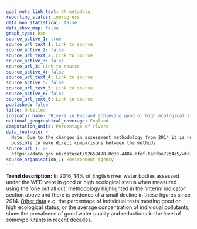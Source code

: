```yaml
---
goal_meta_link_text: UN metadata
reporting_status: inprogress
data_non_statistical: false
data_show_map: false
graph_type: bar
source_active_1: true
source_url_text_1: Link to source
source_active_2: false
source_url_text_2: Link to Source
source_active_3: false
source_url_3: Link to source
source_active_4: false
source_url_text_4: Link to source
source_active_5: false
source_url_text_5: Link to source
source_active_6: false
source_url_text_6: Link to source
published: false
title: Untitled
indicator_name: 'Rivers in England achieving good or high ecological status, 2009 to 2016'
national_geographical_coverage: England
computation_units: Percentage of rivers
data_footnote: >-
  Note: Due to the changes in assessment methodology from 2014 it is not
  possible to make direct comparisons between the methods.
source_url_1: >-
  https://data.gov.uk/dataset/92659478-0d30-4484-bfef-6abfbe72b4a5/wfd-cycle-2-site-classifications-2016
source_organisation_1: Environment Agency
---
```

**Trend description:** In 2016, 14% of English river water bodies assessed under the WFD
were in good or high ecological status when measured using the ‘one out all out’
methodology highlighted in the ‘interim indicator’ section above and there is evidence of a
small decline in these figures since 2014. [Other data](https://www.gov.uk/government/publications/state-of-the-environment) e.g. the percentage of individual tests meeting good or high ecological status, or the average concentration of individual pollutants, show the prevalence of good water quality and reductions in the level of somevpollutants in recent decades.

